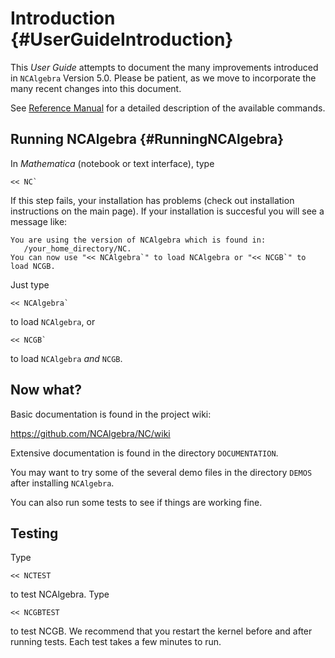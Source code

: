 # Introduction {#UserGuideIntroduction}

This *User Guide* attempts to document the many improvements
introduced in `NCAlgebra` Version 5.0. Please be patient, as we move
to incorporate the many recent changes into this document.

See [Reference Manual](#ReferenceIntroduction) for a detailed
description of the available commands.

## Running NCAlgebra {#RunningNCAlgebra}

In *Mathematica* (notebook or text interface), type

    << NC`

If this step fails, your installation has problems (check out installation instructions on the main page). If your installation is succesful you will see a message like:

    You are using the version of NCAlgebra which is found in:
       /your_home_directory/NC.
    You can now use "<< NCAlgebra`" to load NCAlgebra or "<< NCGB`" to load NCGB.

Just type 

    << NCAlgebra`

to load `NCAlgebra`, or

    << NCGB`

to load `NCAlgebra` *and* `NCGB`.

## Now what?

Basic documentation is found in the project wiki:

https://github.com/NCAlgebra/NC/wiki

Extensive documentation is found in the directory `DOCUMENTATION`.

You may want to try some of the several demo files in the directory `DEMOS` after installing `NCAlgebra`.

You can also run some tests to see if things are working fine.

## Testing

Type 

    << NCTEST

to test NCAlgebra. Type 

    << NCGBTEST

to test NCGB. We recommend that you restart the kernel before and after running tests. Each test takes a few minutes to run.
